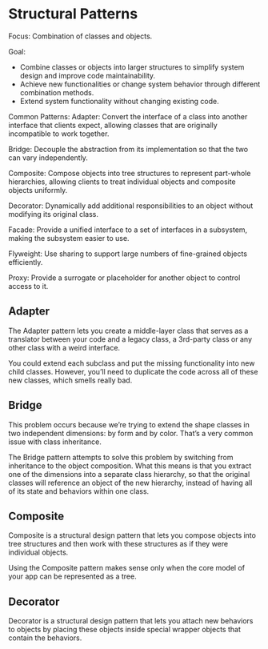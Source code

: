 # Structural Patterns

Focus: Combination of classes and objects.

Goal:
+ Combine classes or objects into larger structures to simplify system design and improve code maintainability.
+ Achieve new functionalities or change system behavior through different combination methods.
+ Extend system functionality without changing existing code.

Common Patterns:
Adapter: Convert the interface of a class into another interface that clients expect, allowing classes that are originally incompatible to work together.

Bridge: Decouple the abstraction from its implementation so that the two can vary independently.

Composite: Compose objects into tree structures to represent part-whole hierarchies, allowing clients to treat individual objects and composite objects uniformly.

Decorator: Dynamically add additional responsibilities to an object without modifying its original class.

Facade: Provide a unified interface to a set of interfaces in a subsystem, making the subsystem easier to use.

Flyweight: Use sharing to support large numbers of fine-grained objects efficiently.

Proxy: Provide a surrogate or placeholder for another object to control access to it.


## Adapter
The Adapter pattern lets you create a middle-layer class that serves as a translator between your code and a legacy class, a 3rd-party class or any other class with a weird interface.

You could extend each subclass and put the missing functionality into new child classes. However, you’ll need to duplicate the code across all of these new classes, which smells really bad.

## Bridge
This problem occurs because we’re trying to extend the shape classes in two independent dimensions: by form and by color. That’s a very common issue with class inheritance.

The Bridge pattern attempts to solve this problem by switching from inheritance to the object composition. What this means is that you extract one of the dimensions into a separate class hierarchy, so that the original classes will reference an object of the new hierarchy, instead of having all of its state and behaviors within one class.


## Composite
Composite is a structural design pattern that lets you compose objects into tree structures and then work with these structures as if they were individual objects.

Using the Composite pattern makes sense only when the core model of your app can be represented as a tree.


## Decorator
Decorator is a structural design pattern that lets you attach new behaviors to objects by placing these objects inside special wrapper objects that contain the behaviors.